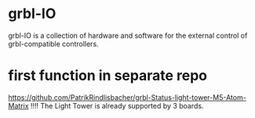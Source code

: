 # grbl-IO
grbl-IO is a collection of hardware and software for the external control of grbl-compatible controllers.

# first function in separate repo  
https://github.com/PatrikRindlisbacher/grbl-Status-light-tower-M5-Atom-Matrix
!!!! The Light Tower is already supported by 3 boards.
